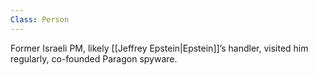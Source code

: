 ```yaml
---
Class: Person
---
```

Former Israeli PM, likely [[Jeffrey Epstein|Epstein]]’s handler, visited him regularly, co-founded Paragon spyware.